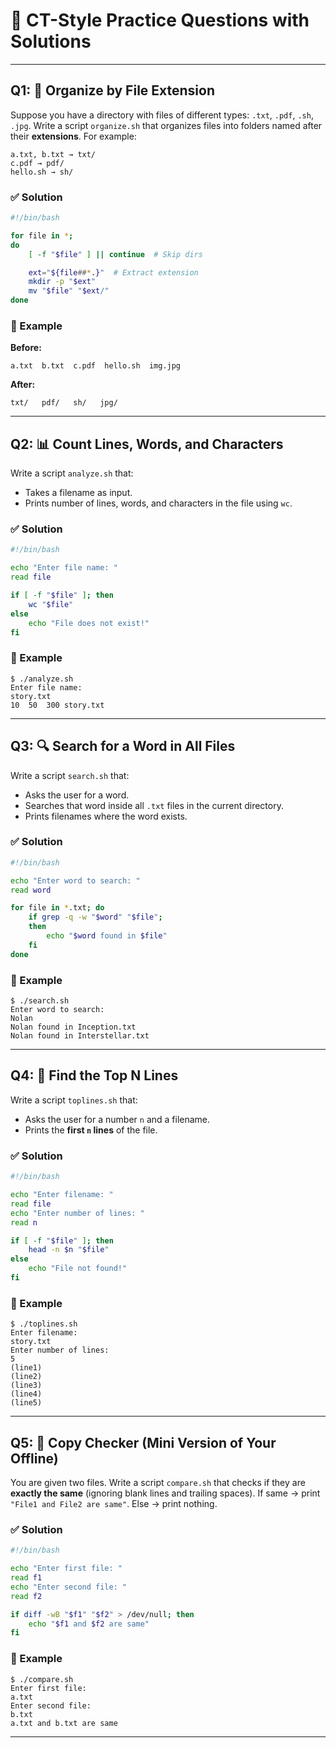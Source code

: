 # 📝 CT-Style Practice Questions with Solutions

---

## Q1: 📂 Organize by File Extension

Suppose you have a directory with files of different types: `.txt`, `.pdf`, `.sh`, `.jpg`.
Write a script `organize.sh` that organizes files into folders named after their **extensions**.
For example:

```
a.txt, b.txt → txt/
c.pdf → pdf/
hello.sh → sh/
```

### ✅ Solution

```bash
#!/bin/bash

for file in *;
do
    [ -f "$file" ] || continue  # Skip dirs

    ext="${file##*.}"  # Extract extension
    mkdir -p "$ext"
    mv "$file" "$ext/"
done
```

### 📌 Example

**Before:**

```
a.txt  b.txt  c.pdf  hello.sh  img.jpg
```

**After:**

```
txt/   pdf/   sh/   jpg/
```

---

## Q2: 📊 Count Lines, Words, and Characters

Write a script `analyze.sh` that:

- Takes a filename as input.
- Prints number of lines, words, and characters in the file using `wc`.

### ✅ Solution

```bash
#!/bin/bash

echo "Enter file name: "
read file

if [ -f "$file" ]; then
    wc "$file"
else
    echo "File does not exist!"
fi
```

### 📌 Example

```
$ ./analyze.sh
Enter file name:
story.txt
10  50  300 story.txt
```

---

## Q3: 🔍 Search for a Word in All Files

Write a script `search.sh` that:

- Asks the user for a word.
- Searches that word inside all `.txt` files in the current directory.
- Prints filenames where the word exists.

### ✅ Solution

```bash
#!/bin/bash

echo "Enter word to search: "
read word

for file in *.txt; do
    if grep -q -w "$word" "$file";
    then
        echo "$word found in $file"
    fi
done
```

### 📌 Example

```
$ ./search.sh
Enter word to search:
Nolan
Nolan found in Inception.txt
Nolan found in Interstellar.txt
```

---

## Q4: 📑 Find the Top N Lines

Write a script `toplines.sh` that:

- Asks the user for a number `n` and a filename.
- Prints the **first `n` lines** of the file.

### ✅ Solution

```bash
#!/bin/bash

echo "Enter filename: "
read file
echo "Enter number of lines: "
read n

if [ -f "$file" ]; then
    head -n $n "$file"
else
    echo "File not found!"
fi
```

### 📌 Example

```
$ ./toplines.sh
Enter filename:
story.txt
Enter number of lines:
5
(line1)
(line2)
(line3)
(line4)
(line5)
```

---

## Q5: 🛑 Copy Checker (Mini Version of Your Offline)

You are given two files. Write a script `compare.sh` that checks if they are **exactly the same** (ignoring blank lines and trailing spaces).
If same → print `"File1 and File2 are same"`.
Else → print nothing.

### ✅ Solution

```bash
#!/bin/bash

echo "Enter first file: "
read f1
echo "Enter second file: "
read f2

if diff -wB "$f1" "$f2" > /dev/null; then
    echo "$f1 and $f2 are same"
fi
```

### 📌 Example

```
$ ./compare.sh
Enter first file:
a.txt
Enter second file:
b.txt
a.txt and b.txt are same
```

---
